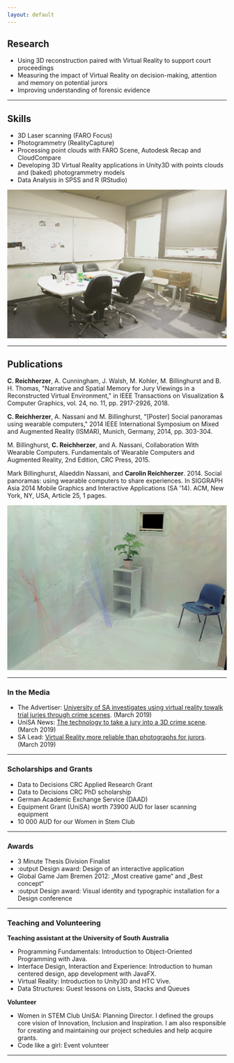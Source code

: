 ```yaml
---
layout: default
---
```


## Research

* Using 3D reconstruction paired with Virtual Reality to support court proceedings
* Measuring the impact of Virtual Reality on decision-making, attention and memory on potential jurors 
* Improving understanding of forensic evidence


***

## Skills

* 3D Laser scanning (FARO Focus)
* Photogrammetry (RealityCapture)
* Processing point clouds with FARO Scene, Autodesk Recap and CloudCompare
* Developing 3D Virtual Reality applications in Unity3D with points clouds and (baked) photogrammetry models
* Data Analysis in SPSS and R (RStudio)

![Reconstructed with Photogrammetry – Model in Unity3D using HDRP](/assets/img/reconstruction.png)


***


## Publications 

**C. Reichherzer**, A. Cunningham, J. Walsh, M. Kohler, M. Billinghurst and B. H. Thomas, "Narrative and Spatial Memory for Jury Viewings in a Reconstructed Virtual Environment," in IEEE Transactions on Visualization & Computer Graphics, vol. 24, no. 11, pp. 2917-2926, 2018. 

**C. Reichherzer**, A. Nassani and M. Billinghurst, "[Poster] Social panoramas using wearable computers," 2014 IEEE International Symposium on Mixed and Augmented Reality (ISMAR), Munich, Germany, 2014, pp. 303-304.

M. Billinghurst, **C. Reichherzer**, and A. Nassani, Collaboration With Wearable Computers. 
Fundamentals of Wearable Computers and Augmented Reality, 2nd Edition, CRC Press, 2015. 

Mark Billinghurst, Alaeddin Nassani, and **Carolin Reichherzer**. 2014. Social panoramas: using wearable computers to share experiences. In SIGGRAPH Asia 2014 Mobile Graphics and Interactive Applications (SA '14). ACM, New York, NY, USA, Article 25, 1 pages.

![Point Cloud with blood spatter pattern](/assets/img/BPA.png)

*** 

### In the Media
* The Advertiser: [University of SA investigates using virtual reality towalk trial juries through crime scenes](https://outline.com/skwkYf). (March 2019)
* UniSA News: [The technology to take a jury into a 3D crime scene](https://u.unisa.edu.au/unisanews/2019/march/story2/). (March 2019)
* SA Lead: [Virtual Reality more reliable than photographs for jurors](http://theleadsouthaustralia.com.au/industries/technology/virtual-reality-more-reliable-than-photographs-for-jurors/). (March 2019)


***

### Scholarships and Grants
* Data to Decisions CRC Applied Research Grant
* Data to Decisions CRC PhD scholarship
* German Academic Exchange Service (DAAD) 
* Equipment Grant (UniSA) worth 73900 AUD for laser scanning equipment
* 10 000 AUD for our Women in Stem Club

***

### Awards

* 3 Minute Thesis Division Finalist
* :output Design award: Design of an interactive application
* Global Game Jam Bremen 2012: „Most creative game“ and „Best concept“ 
* :output Design award: Visual identity and typographic installation for a Design conference

***


### Teaching and Volunteering

**Teaching assistant at the University of South Australia**
* Programming Fundamentals: Introduction to Object-Oriented Programming with Java.
* Interface Design, Interaction and Experience: Introduction to human centered design, app development with JavaFX.
* Virtual Reality: Introduction to Unity3D and HTC Vive.
* Data Structures: Guest lessons on Lists, Stacks and Queues 

**Volunteer**
* Women in STEM Club UniSA: Planning Director. I defined the groups core vision of Innovation, Inclusion and Inspiration. I am also responsible for creating and maintaining our project schedules and help acquire grants. 
* Code like a girl: Event volunteer

***




